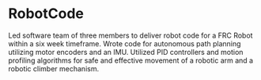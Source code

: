 # RobotCode
Led software team of three members to deliver robot code for a FRC Robot within a six week timeframe. Wrote code for autonomous path planning utilizing motor encoders and an IMU. Utilized PID controllers and motion profiling algorithms for safe and effective movement of a robotic arm and a robotic climber mechanism.

